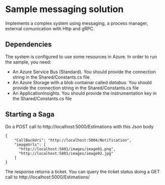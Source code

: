 # Sample messaging solution

Implements a complex system using messaging, a process manager, external comunication with Http and gRPC.

## Dependencies

The system is configured to use some resources in Azure. In order to run the sample, you need:

- An Azure Service Bus (Standard). You should provide the connection string in the Shared/Constants.cs file
- An Azure Storage with a blob containar called *databus*. You should provide the connection string in the Shared/Constants.cs file
- An ApplicationInsights. You should provide the instrumentation key in the Shared/Constants.cs file

## Starting a Saga

Do a POST call to http://localhost:5000/Estimations with this Json body

```
{
	"CallBackUri": "http://localhost:5004/Notification",
	"imageUrls": [
	  "http://localhost:5001/images/image01.png",
	  "http://localhost:5001/images/image02.jpg"
	]
}
```

The response returns a ticket. You can query the ticket status doing a GET call to http://localhost:5000/Estimations/<ticket-received>